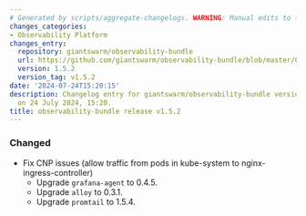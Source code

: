 ```yaml
---
# Generated by scripts/aggregate-changelogs. WARNING: Manual edits to this files will be overwritten.
changes_categories:
- Observability Platform
changes_entry:
  repository: giantswarm/observability-bundle
  url: https://github.com/giantswarm/observability-bundle/blob/master/CHANGELOG.md#152---2024-07-24
  version: 1.5.2
  version_tag: v1.5.2
date: '2024-07-24T15:20:15'
description: Changelog entry for giantswarm/observability-bundle version 1.5.2, published
  on 24 July 2024, 15:20.
title: observability-bundle release v1.5.2
---
```


### Changed
- Fix CNP issues (allow traffic from pods in kube-system to nginx-ingress-controller)
  - Upgrade `grafana-agent` to 0.4.5.
  - Upgrade `alloy` to 0.3.1.
  - Upgrade `promtail` to 1.5.4.
